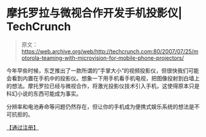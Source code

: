 # 摩托罗拉与微视合作开发手机投影仪| TechCrunch

> 原文：<https://web.archive.org/web/http://techcrunch.com:80/2007/07/25/motorola-teaming-with-microvision-for-mobile-phone-projectors/>

今年早些时候，东芝推出了一款所谓的“手掌大小”的视频投影仪，但很快我们可能会看到内置在手机中的投影仪。想象一下用手机看手机电视，把图像投射到白墙上的想法。摩托罗拉已经与微视合作，将激光投影仪技术引入手机，这使得原本只是科幻小说的东西可能成为事实。

分辨率和电池寿命等问题仍然存在，但让你的手机成为便携式娱乐系统的想法是不可抗拒的。

[【通过注册】](https://web.archive.org/web/20160527023736/http://www.theregister.co.uk/2007/07/25/motorola_projecting/)